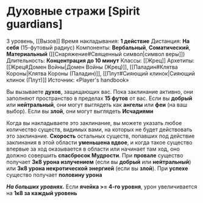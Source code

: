 # Духовные стражи [Spirit guardians]
3 уровень, [[Вызов]]
Время накладывания: **1 действие**
Дистанция: **На себя** (15-футовый радиус)
Компоненты: **Вербальный**, **Соматический**, **Материальный** ([[Снаряжение#Священный символ|символ веры]])
Длительность: **Концентрация до 10 минут**
Классы: [[Жрец]]
Архетипы: [[Жрец#Домен Войны|Домен Войны (Жрец)]], [[Паладин#Клятва Короны|Клятва Короны (Паладин)]], [[Плут#Сияющий клинок|Сияющий клинок (Плут)]]
Источник: «Player's handbook»

Вы вызываете **духов**, защищающих вас. Пока заклинание активно, они заполняют пространство в пределах **15 футов** от вас. Если вы **добрый** или **нейтральный**, они могут выглядеть как **ангелы** или **феи** (на ваш выбор). Если вы **злой**, они могут выглядеть **Исчадиями**

Когда вы накладываете это заклинание, вы можете указать любое количество существ, видимых вами, на которых не будет действовать это заклинание. **Скорость** остальных существ, попавших под действие заклинания в этой области **уменьшена вдвое**, и когда такое существо впервые за ход оказывается в области или начинает там ход, оно должно совершить **спасбросок Мудрости**. При **провале** существо получает **3к8 урона излучением** (если вы **добрый** или **нейтральный**) или **3к8 урона некротической энергией** (если вы **злой**). При **успехе** существо получает **половину урона**

**_На больших уровнях._** Если **ячейка >= 4-го уровня**, урон увеличивается на **1к8 за каждый уровень**